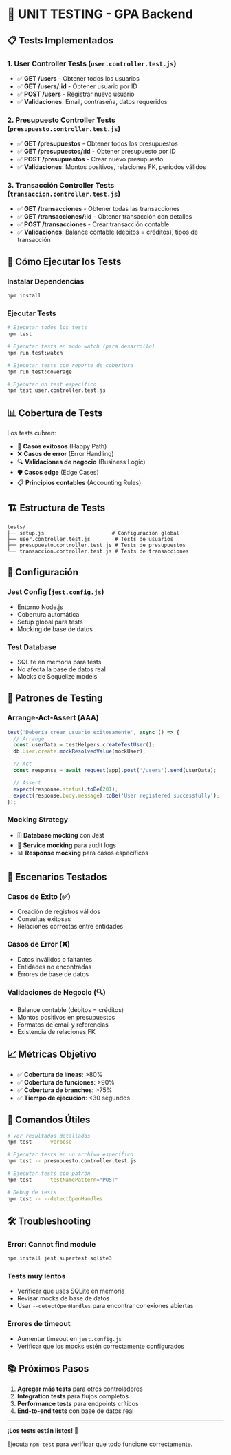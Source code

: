 # 🧪 UNIT TESTING - GPA Backend

## 📋 Tests Implementados

### **1. User Controller Tests** (`user.controller.test.js`)
- ✅ **GET /users** - Obtener todos los usuarios
- ✅ **GET /users/:id** - Obtener usuario por ID  
- ✅ **POST /users** - Registrar nuevo usuario
- ✅ **Validaciones**: Email, contraseña, datos requeridos

### **2. Presupuesto Controller Tests** (`presupuesto.controller.test.js`)
- ✅ **GET /presupuestos** - Obtener todos los presupuestos
- ✅ **GET /presupuestos/:id** - Obtener presupuesto por ID
- ✅ **POST /presupuestos** - Crear nuevo presupuesto  
- ✅ **Validaciones**: Montos positivos, relaciones FK, períodos válidos

### **3. Transacción Controller Tests** (`transaccion.controller.test.js`)
- ✅ **GET /transacciones** - Obtener todas las transacciones
- ✅ **GET /transacciones/:id** - Obtener transacción con detalles
- ✅ **POST /transacciones** - Crear transacción contable
- ✅ **Validaciones**: Balance contable (débitos = créditos), tipos de transacción

## 🚀 Cómo Ejecutar los Tests

### **Instalar Dependencias**
```bash
npm install
```

### **Ejecutar Tests**
```bash
# Ejecutar todos los tests
npm test

# Ejecutar tests en modo watch (para desarrollo)
npm run test:watch

# Ejecutar tests con reporte de cobertura
npm run test:coverage

# Ejecutar un test específico
npm test user.controller.test.js
```

## 📊 Cobertura de Tests

Los tests cubren:
- 🎯 **Casos exitosos** (Happy Path)
- ❌ **Casos de error** (Error Handling)
- 🔍 **Validaciones de negocio** (Business Logic)
- 🛡️ **Casos edge** (Edge Cases)
- 📋 **Principios contables** (Accounting Rules)

## 🏗️ Estructura de Tests

```
tests/
├── setup.js                      # Configuración global
├── user.controller.test.js        # Tests de usuarios
├── presupuesto.controller.test.js # Tests de presupuestos
└── transaccion.controller.test.js # Tests de transacciones
```

## 🔧 Configuración

### **Jest Config** (`jest.config.js`)
- Entorno Node.js
- Cobertura automática
- Setup global para tests
- Mocking de base de datos

### **Test Database**
- SQLite en memoria para tests
- No afecta la base de datos real
- Mocks de Sequelize models

## 📝 Patrones de Testing

### **Arrange-Act-Assert (AAA)**
```javascript
test('Debería crear usuario exitosamente', async () => {
  // Arrange
  const userData = testHelpers.createTestUser();
  db.User.create.mockResolvedValue(mockUser);

  // Act  
  const response = await request(app).post('/users').send(userData);

  // Assert
  expect(response.status).toBe(201);
  expect(response.body.message).toBe('User registered successfully');
});
```

### **Mocking Strategy**
- 🗄️ **Database mocking** con Jest
- 🔧 **Service mocking** para audit logs
- 📊 **Response mocking** para casos específicos

## 🎯 Escenarios Testados

### **Casos de Éxito (✅)**
- Creación de registros válidos
- Consultas exitosas
- Relaciones correctas entre entidades

### **Casos de Error (❌)**  
- Datos inválidos o faltantes
- Entidades no encontradas
- Errores de base de datos

### **Validaciones de Negocio (🔍)**
- Balance contable (débitos = créditos)
- Montos positivos en presupuestos
- Formatos de email y referencias
- Existencia de relaciones FK

## 📈 Métricas Objetivo

- ✅ **Cobertura de líneas**: >80%
- ✅ **Cobertura de funciones**: >90%
- ✅ **Cobertura de branches**: >75%
- ✅ **Tiempo de ejecución**: <30 segundos

## 🚨 Comandos Útiles

```bash
# Ver resultados detallados
npm test -- --verbose

# Ejecutar tests en un archivo específico
npm test -- presupuesto.controller.test.js

# Ejecutar tests con patrón
npm test -- --testNamePattern="POST"

# Debug de tests
npm test -- --detectOpenHandles
```

## 🛠️ Troubleshooting

### **Error: Cannot find module**
```bash
npm install jest supertest sqlite3
```

### **Tests muy lentos**
- Verificar que uses SQLite en memoria
- Revisar mocks de base de datos
- Usar `--detectOpenHandles` para encontrar conexiones abiertas

### **Errores de timeout**
- Aumentar timeout en `jest.config.js`
- Verificar que los mocks estén correctamente configurados

## 📚 Próximos Pasos

1. **Agregar más tests** para otros controladores
2. **Integration tests** para flujos completos
3. **Performance tests** para endpoints críticos
4. **End-to-end tests** con base de datos real

---

**¡Los tests están listos! 🎉** 

Ejecuta `npm test` para verificar que todo funcione correctamente.
